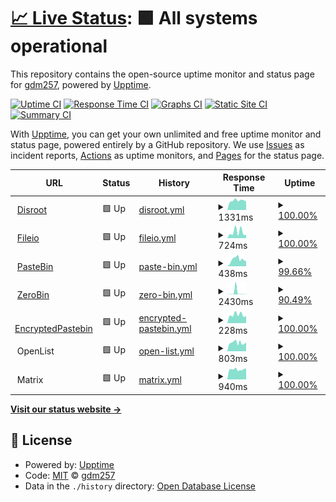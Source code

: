 # [📈 Live Status](https://gdm257.github.io/upptime): <!--live status--> **🟩 All systems operational**

This repository contains the open-source uptime monitor and status page for [gdm257](https://gdm257.github.io/upptime), powered by [Upptime](https://github.com/upptime/upptime).

[![Uptime CI](https://github.com/gdm257/upptime/workflows/Uptime%20CI/badge.svg)](https://github.com/gdm257/upptime/actions?query=workflow%3A%22Uptime+CI%22)
[![Response Time CI](https://github.com/gdm257/upptime/workflows/Response%20Time%20CI/badge.svg)](https://github.com/gdm257/upptime/actions?query=workflow%3A%22Response+Time+CI%22)
[![Graphs CI](https://github.com/gdm257/upptime/workflows/Graphs%20CI/badge.svg)](https://github.com/gdm257/upptime/actions?query=workflow%3A%22Graphs+CI%22)
[![Static Site CI](https://github.com/gdm257/upptime/workflows/Static%20Site%20CI/badge.svg)](https://github.com/gdm257/upptime/actions?query=workflow%3A%22Static+Site+CI%22)
[![Summary CI](https://github.com/gdm257/upptime/workflows/Summary%20CI/badge.svg)](https://github.com/gdm257/upptime/actions?query=workflow%3A%22Summary+CI%22)

With [Upptime](https://upptime.js.org), you can get your own unlimited and free uptime monitor and status page, powered entirely by a GitHub repository. We use [Issues](https://github.com/gdm257/upptime/issues) as incident reports, [Actions](https://github.com/gdm257/upptime/actions) as uptime monitors, and [Pages](https://gdm257.github.io/upptime) for the status page.

<!--start: status pages-->
<!-- This summary is generated by Upptime (https://github.com/upptime/upptime) -->
<!-- Do not edit this manually, your changes will be overwritten -->
<!-- prettier-ignore -->
| URL | Status | History | Response Time | Uptime |
| --- | ------ | ------- | ------------- | ------ |
| <img alt="" src="https://icons.duckduckgo.com/ip3/cloud.disroot.org.ico" height="13"> [Disroot](https://cloud.disroot.org) | 🟩 Up | [disroot.yml](https://github.com/gdm257/upptime/commits/HEAD/history/disroot.yml) | <details><summary><img alt="Response time graph" src="./graphs/disroot/response-time-week.png" height="20"> 1331ms</summary><br><a href="https://gdm257.github.io/upptime/history/disroot"><img alt="Response time 1325" src="https://img.shields.io/endpoint?url=https%3A%2F%2Fraw.githubusercontent.com%2Fgdm257%2Fupptime%2FHEAD%2Fapi%2Fdisroot%2Fresponse-time.json"></a><br><a href="https://gdm257.github.io/upptime/history/disroot"><img alt="24-hour response time 1214" src="https://img.shields.io/endpoint?url=https%3A%2F%2Fraw.githubusercontent.com%2Fgdm257%2Fupptime%2FHEAD%2Fapi%2Fdisroot%2Fresponse-time-day.json"></a><br><a href="https://gdm257.github.io/upptime/history/disroot"><img alt="7-day response time 1331" src="https://img.shields.io/endpoint?url=https%3A%2F%2Fraw.githubusercontent.com%2Fgdm257%2Fupptime%2FHEAD%2Fapi%2Fdisroot%2Fresponse-time-week.json"></a><br><a href="https://gdm257.github.io/upptime/history/disroot"><img alt="30-day response time 1379" src="https://img.shields.io/endpoint?url=https%3A%2F%2Fraw.githubusercontent.com%2Fgdm257%2Fupptime%2FHEAD%2Fapi%2Fdisroot%2Fresponse-time-month.json"></a><br><a href="https://gdm257.github.io/upptime/history/disroot"><img alt="1-year response time 1325" src="https://img.shields.io/endpoint?url=https%3A%2F%2Fraw.githubusercontent.com%2Fgdm257%2Fupptime%2FHEAD%2Fapi%2Fdisroot%2Fresponse-time-year.json"></a></details> | <details><summary><a href="https://gdm257.github.io/upptime/history/disroot">100.00%</a></summary><a href="https://gdm257.github.io/upptime/history/disroot"><img alt="All-time uptime 99.92%" src="https://img.shields.io/endpoint?url=https%3A%2F%2Fraw.githubusercontent.com%2Fgdm257%2Fupptime%2FHEAD%2Fapi%2Fdisroot%2Fuptime.json"></a><br><a href="https://gdm257.github.io/upptime/history/disroot"><img alt="24-hour uptime 100.00%" src="https://img.shields.io/endpoint?url=https%3A%2F%2Fraw.githubusercontent.com%2Fgdm257%2Fupptime%2FHEAD%2Fapi%2Fdisroot%2Fuptime-day.json"></a><br><a href="https://gdm257.github.io/upptime/history/disroot"><img alt="7-day uptime 100.00%" src="https://img.shields.io/endpoint?url=https%3A%2F%2Fraw.githubusercontent.com%2Fgdm257%2Fupptime%2FHEAD%2Fapi%2Fdisroot%2Fuptime-week.json"></a><br><a href="https://gdm257.github.io/upptime/history/disroot"><img alt="30-day uptime 99.84%" src="https://img.shields.io/endpoint?url=https%3A%2F%2Fraw.githubusercontent.com%2Fgdm257%2Fupptime%2FHEAD%2Fapi%2Fdisroot%2Fuptime-month.json"></a><br><a href="https://gdm257.github.io/upptime/history/disroot"><img alt="1-year uptime 99.92%" src="https://img.shields.io/endpoint?url=https%3A%2F%2Fraw.githubusercontent.com%2Fgdm257%2Fupptime%2FHEAD%2Fapi%2Fdisroot%2Fuptime-year.json"></a></details>
| <img alt="" src="https://icons.duckduckgo.com/ip3/file.io.ico" height="13"> [Fileio](https://file.io) | 🟩 Up | [fileio.yml](https://github.com/gdm257/upptime/commits/HEAD/history/fileio.yml) | <details><summary><img alt="Response time graph" src="./graphs/fileio/response-time-week.png" height="20"> 724ms</summary><br><a href="https://gdm257.github.io/upptime/history/fileio"><img alt="Response time 498" src="https://img.shields.io/endpoint?url=https%3A%2F%2Fraw.githubusercontent.com%2Fgdm257%2Fupptime%2FHEAD%2Fapi%2Ffileio%2Fresponse-time.json"></a><br><a href="https://gdm257.github.io/upptime/history/fileio"><img alt="24-hour response time 393" src="https://img.shields.io/endpoint?url=https%3A%2F%2Fraw.githubusercontent.com%2Fgdm257%2Fupptime%2FHEAD%2Fapi%2Ffileio%2Fresponse-time-day.json"></a><br><a href="https://gdm257.github.io/upptime/history/fileio"><img alt="7-day response time 724" src="https://img.shields.io/endpoint?url=https%3A%2F%2Fraw.githubusercontent.com%2Fgdm257%2Fupptime%2FHEAD%2Fapi%2Ffileio%2Fresponse-time-week.json"></a><br><a href="https://gdm257.github.io/upptime/history/fileio"><img alt="30-day response time 641" src="https://img.shields.io/endpoint?url=https%3A%2F%2Fraw.githubusercontent.com%2Fgdm257%2Fupptime%2FHEAD%2Fapi%2Ffileio%2Fresponse-time-month.json"></a><br><a href="https://gdm257.github.io/upptime/history/fileio"><img alt="1-year response time 498" src="https://img.shields.io/endpoint?url=https%3A%2F%2Fraw.githubusercontent.com%2Fgdm257%2Fupptime%2FHEAD%2Fapi%2Ffileio%2Fresponse-time-year.json"></a></details> | <details><summary><a href="https://gdm257.github.io/upptime/history/fileio">100.00%</a></summary><a href="https://gdm257.github.io/upptime/history/fileio"><img alt="All-time uptime 99.87%" src="https://img.shields.io/endpoint?url=https%3A%2F%2Fraw.githubusercontent.com%2Fgdm257%2Fupptime%2FHEAD%2Fapi%2Ffileio%2Fuptime.json"></a><br><a href="https://gdm257.github.io/upptime/history/fileio"><img alt="24-hour uptime 100.00%" src="https://img.shields.io/endpoint?url=https%3A%2F%2Fraw.githubusercontent.com%2Fgdm257%2Fupptime%2FHEAD%2Fapi%2Ffileio%2Fuptime-day.json"></a><br><a href="https://gdm257.github.io/upptime/history/fileio"><img alt="7-day uptime 100.00%" src="https://img.shields.io/endpoint?url=https%3A%2F%2Fraw.githubusercontent.com%2Fgdm257%2Fupptime%2FHEAD%2Fapi%2Ffileio%2Fuptime-week.json"></a><br><a href="https://gdm257.github.io/upptime/history/fileio"><img alt="30-day uptime 100.00%" src="https://img.shields.io/endpoint?url=https%3A%2F%2Fraw.githubusercontent.com%2Fgdm257%2Fupptime%2FHEAD%2Fapi%2Ffileio%2Fuptime-month.json"></a><br><a href="https://gdm257.github.io/upptime/history/fileio"><img alt="1-year uptime 99.87%" src="https://img.shields.io/endpoint?url=https%3A%2F%2Fraw.githubusercontent.com%2Fgdm257%2Fupptime%2FHEAD%2Fapi%2Ffileio%2Fuptime-year.json"></a></details>
| <img alt="" src="https://icons.duckduckgo.com/ip3/pastebin.com.ico" height="13"> [PasteBin](https://pastebin.com) | 🟩 Up | [paste-bin.yml](https://github.com/gdm257/upptime/commits/HEAD/history/paste-bin.yml) | <details><summary><img alt="Response time graph" src="./graphs/paste-bin/response-time-week.png" height="20"> 438ms</summary><br><a href="https://gdm257.github.io/upptime/history/paste-bin"><img alt="Response time 468" src="https://img.shields.io/endpoint?url=https%3A%2F%2Fraw.githubusercontent.com%2Fgdm257%2Fupptime%2FHEAD%2Fapi%2Fpaste-bin%2Fresponse-time.json"></a><br><a href="https://gdm257.github.io/upptime/history/paste-bin"><img alt="24-hour response time 352" src="https://img.shields.io/endpoint?url=https%3A%2F%2Fraw.githubusercontent.com%2Fgdm257%2Fupptime%2FHEAD%2Fapi%2Fpaste-bin%2Fresponse-time-day.json"></a><br><a href="https://gdm257.github.io/upptime/history/paste-bin"><img alt="7-day response time 438" src="https://img.shields.io/endpoint?url=https%3A%2F%2Fraw.githubusercontent.com%2Fgdm257%2Fupptime%2FHEAD%2Fapi%2Fpaste-bin%2Fresponse-time-week.json"></a><br><a href="https://gdm257.github.io/upptime/history/paste-bin"><img alt="30-day response time 393" src="https://img.shields.io/endpoint?url=https%3A%2F%2Fraw.githubusercontent.com%2Fgdm257%2Fupptime%2FHEAD%2Fapi%2Fpaste-bin%2Fresponse-time-month.json"></a><br><a href="https://gdm257.github.io/upptime/history/paste-bin"><img alt="1-year response time 468" src="https://img.shields.io/endpoint?url=https%3A%2F%2Fraw.githubusercontent.com%2Fgdm257%2Fupptime%2FHEAD%2Fapi%2Fpaste-bin%2Fresponse-time-year.json"></a></details> | <details><summary><a href="https://gdm257.github.io/upptime/history/paste-bin">99.66%</a></summary><a href="https://gdm257.github.io/upptime/history/paste-bin"><img alt="All-time uptime 99.31%" src="https://img.shields.io/endpoint?url=https%3A%2F%2Fraw.githubusercontent.com%2Fgdm257%2Fupptime%2FHEAD%2Fapi%2Fpaste-bin%2Fuptime.json"></a><br><a href="https://gdm257.github.io/upptime/history/paste-bin"><img alt="24-hour uptime 97.65%" src="https://img.shields.io/endpoint?url=https%3A%2F%2Fraw.githubusercontent.com%2Fgdm257%2Fupptime%2FHEAD%2Fapi%2Fpaste-bin%2Fuptime-day.json"></a><br><a href="https://gdm257.github.io/upptime/history/paste-bin"><img alt="7-day uptime 99.66%" src="https://img.shields.io/endpoint?url=https%3A%2F%2Fraw.githubusercontent.com%2Fgdm257%2Fupptime%2FHEAD%2Fapi%2Fpaste-bin%2Fuptime-week.json"></a><br><a href="https://gdm257.github.io/upptime/history/paste-bin"><img alt="30-day uptime 99.83%" src="https://img.shields.io/endpoint?url=https%3A%2F%2Fraw.githubusercontent.com%2Fgdm257%2Fupptime%2FHEAD%2Fapi%2Fpaste-bin%2Fuptime-month.json"></a><br><a href="https://gdm257.github.io/upptime/history/paste-bin"><img alt="1-year uptime 99.31%" src="https://img.shields.io/endpoint?url=https%3A%2F%2Fraw.githubusercontent.com%2Fgdm257%2Fupptime%2FHEAD%2Fapi%2Fpaste-bin%2Fuptime-year.json"></a></details>
| <img alt="" src="https://icons.duckduckgo.com/ip3/zerobin.net.ico" height="13"> [ZeroBin](https://zerobin.net) | 🟩 Up | [zero-bin.yml](https://github.com/gdm257/upptime/commits/HEAD/history/zero-bin.yml) | <details><summary><img alt="Response time graph" src="./graphs/zero-bin/response-time-week.png" height="20"> 2430ms</summary><br><a href="https://gdm257.github.io/upptime/history/zero-bin"><img alt="Response time 323" src="https://img.shields.io/endpoint?url=https%3A%2F%2Fraw.githubusercontent.com%2Fgdm257%2Fupptime%2FHEAD%2Fapi%2Fzero-bin%2Fresponse-time.json"></a><br><a href="https://gdm257.github.io/upptime/history/zero-bin"><img alt="24-hour response time 229" src="https://img.shields.io/endpoint?url=https%3A%2F%2Fraw.githubusercontent.com%2Fgdm257%2Fupptime%2FHEAD%2Fapi%2Fzero-bin%2Fresponse-time-day.json"></a><br><a href="https://gdm257.github.io/upptime/history/zero-bin"><img alt="7-day response time 2430" src="https://img.shields.io/endpoint?url=https%3A%2F%2Fraw.githubusercontent.com%2Fgdm257%2Fupptime%2FHEAD%2Fapi%2Fzero-bin%2Fresponse-time-week.json"></a><br><a href="https://gdm257.github.io/upptime/history/zero-bin"><img alt="30-day response time 899" src="https://img.shields.io/endpoint?url=https%3A%2F%2Fraw.githubusercontent.com%2Fgdm257%2Fupptime%2FHEAD%2Fapi%2Fzero-bin%2Fresponse-time-month.json"></a><br><a href="https://gdm257.github.io/upptime/history/zero-bin"><img alt="1-year response time 323" src="https://img.shields.io/endpoint?url=https%3A%2F%2Fraw.githubusercontent.com%2Fgdm257%2Fupptime%2FHEAD%2Fapi%2Fzero-bin%2Fresponse-time-year.json"></a></details> | <details><summary><a href="https://gdm257.github.io/upptime/history/zero-bin">90.49%</a></summary><a href="https://gdm257.github.io/upptime/history/zero-bin"><img alt="All-time uptime 99.81%" src="https://img.shields.io/endpoint?url=https%3A%2F%2Fraw.githubusercontent.com%2Fgdm257%2Fupptime%2FHEAD%2Fapi%2Fzero-bin%2Fuptime.json"></a><br><a href="https://gdm257.github.io/upptime/history/zero-bin"><img alt="24-hour uptime 100.00%" src="https://img.shields.io/endpoint?url=https%3A%2F%2Fraw.githubusercontent.com%2Fgdm257%2Fupptime%2FHEAD%2Fapi%2Fzero-bin%2Fuptime-day.json"></a><br><a href="https://gdm257.github.io/upptime/history/zero-bin"><img alt="7-day uptime 90.49%" src="https://img.shields.io/endpoint?url=https%3A%2F%2Fraw.githubusercontent.com%2Fgdm257%2Fupptime%2FHEAD%2Fapi%2Fzero-bin%2Fuptime-week.json"></a><br><a href="https://gdm257.github.io/upptime/history/zero-bin"><img alt="30-day uptime 97.77%" src="https://img.shields.io/endpoint?url=https%3A%2F%2Fraw.githubusercontent.com%2Fgdm257%2Fupptime%2FHEAD%2Fapi%2Fzero-bin%2Fuptime-month.json"></a><br><a href="https://gdm257.github.io/upptime/history/zero-bin"><img alt="1-year uptime 99.81%" src="https://img.shields.io/endpoint?url=https%3A%2F%2Fraw.githubusercontent.com%2Fgdm257%2Fupptime%2FHEAD%2Fapi%2Fzero-bin%2Fuptime-year.json"></a></details>
| <img alt="" src="https://icons.duckduckgo.com/ip3/defuse.ca.ico" height="13"> [EncryptedPastebin](https://defuse.ca/pastebin.htm) | 🟩 Up | [encrypted-pastebin.yml](https://github.com/gdm257/upptime/commits/HEAD/history/encrypted-pastebin.yml) | <details><summary><img alt="Response time graph" src="./graphs/encrypted-pastebin/response-time-week.png" height="20"> 228ms</summary><br><a href="https://gdm257.github.io/upptime/history/encrypted-pastebin"><img alt="Response time 235" src="https://img.shields.io/endpoint?url=https%3A%2F%2Fraw.githubusercontent.com%2Fgdm257%2Fupptime%2FHEAD%2Fapi%2Fencrypted-pastebin%2Fresponse-time.json"></a><br><a href="https://gdm257.github.io/upptime/history/encrypted-pastebin"><img alt="24-hour response time 196" src="https://img.shields.io/endpoint?url=https%3A%2F%2Fraw.githubusercontent.com%2Fgdm257%2Fupptime%2FHEAD%2Fapi%2Fencrypted-pastebin%2Fresponse-time-day.json"></a><br><a href="https://gdm257.github.io/upptime/history/encrypted-pastebin"><img alt="7-day response time 228" src="https://img.shields.io/endpoint?url=https%3A%2F%2Fraw.githubusercontent.com%2Fgdm257%2Fupptime%2FHEAD%2Fapi%2Fencrypted-pastebin%2Fresponse-time-week.json"></a><br><a href="https://gdm257.github.io/upptime/history/encrypted-pastebin"><img alt="30-day response time 258" src="https://img.shields.io/endpoint?url=https%3A%2F%2Fraw.githubusercontent.com%2Fgdm257%2Fupptime%2FHEAD%2Fapi%2Fencrypted-pastebin%2Fresponse-time-month.json"></a><br><a href="https://gdm257.github.io/upptime/history/encrypted-pastebin"><img alt="1-year response time 235" src="https://img.shields.io/endpoint?url=https%3A%2F%2Fraw.githubusercontent.com%2Fgdm257%2Fupptime%2FHEAD%2Fapi%2Fencrypted-pastebin%2Fresponse-time-year.json"></a></details> | <details><summary><a href="https://gdm257.github.io/upptime/history/encrypted-pastebin">100.00%</a></summary><a href="https://gdm257.github.io/upptime/history/encrypted-pastebin"><img alt="All-time uptime 99.98%" src="https://img.shields.io/endpoint?url=https%3A%2F%2Fraw.githubusercontent.com%2Fgdm257%2Fupptime%2FHEAD%2Fapi%2Fencrypted-pastebin%2Fuptime.json"></a><br><a href="https://gdm257.github.io/upptime/history/encrypted-pastebin"><img alt="24-hour uptime 100.00%" src="https://img.shields.io/endpoint?url=https%3A%2F%2Fraw.githubusercontent.com%2Fgdm257%2Fupptime%2FHEAD%2Fapi%2Fencrypted-pastebin%2Fuptime-day.json"></a><br><a href="https://gdm257.github.io/upptime/history/encrypted-pastebin"><img alt="7-day uptime 100.00%" src="https://img.shields.io/endpoint?url=https%3A%2F%2Fraw.githubusercontent.com%2Fgdm257%2Fupptime%2FHEAD%2Fapi%2Fencrypted-pastebin%2Fuptime-week.json"></a><br><a href="https://gdm257.github.io/upptime/history/encrypted-pastebin"><img alt="30-day uptime 100.00%" src="https://img.shields.io/endpoint?url=https%3A%2F%2Fraw.githubusercontent.com%2Fgdm257%2Fupptime%2FHEAD%2Fapi%2Fencrypted-pastebin%2Fuptime-month.json"></a><br><a href="https://gdm257.github.io/upptime/history/encrypted-pastebin"><img alt="1-year uptime 99.98%" src="https://img.shields.io/endpoint?url=https%3A%2F%2Fraw.githubusercontent.com%2Fgdm257%2Fupptime%2FHEAD%2Fapi%2Fencrypted-pastebin%2Fuptime-year.json"></a></details>
| <img alt="" src="https://icons.duckduckgo.com/ip3/null.ico" height="13"> OpenList | 🟩 Up | [open-list.yml](https://github.com/gdm257/upptime/commits/HEAD/history/open-list.yml) | <details><summary><img alt="Response time graph" src="./graphs/open-list/response-time-week.png" height="20"> 803ms</summary><br><a href="https://gdm257.github.io/upptime/history/open-list"><img alt="Response time 1080" src="https://img.shields.io/endpoint?url=https%3A%2F%2Fraw.githubusercontent.com%2Fgdm257%2Fupptime%2FHEAD%2Fapi%2Fopen-list%2Fresponse-time.json"></a><br><a href="https://gdm257.github.io/upptime/history/open-list"><img alt="24-hour response time 830" src="https://img.shields.io/endpoint?url=https%3A%2F%2Fraw.githubusercontent.com%2Fgdm257%2Fupptime%2FHEAD%2Fapi%2Fopen-list%2Fresponse-time-day.json"></a><br><a href="https://gdm257.github.io/upptime/history/open-list"><img alt="7-day response time 803" src="https://img.shields.io/endpoint?url=https%3A%2F%2Fraw.githubusercontent.com%2Fgdm257%2Fupptime%2FHEAD%2Fapi%2Fopen-list%2Fresponse-time-week.json"></a><br><a href="https://gdm257.github.io/upptime/history/open-list"><img alt="30-day response time 1346" src="https://img.shields.io/endpoint?url=https%3A%2F%2Fraw.githubusercontent.com%2Fgdm257%2Fupptime%2FHEAD%2Fapi%2Fopen-list%2Fresponse-time-month.json"></a><br><a href="https://gdm257.github.io/upptime/history/open-list"><img alt="1-year response time 1080" src="https://img.shields.io/endpoint?url=https%3A%2F%2Fraw.githubusercontent.com%2Fgdm257%2Fupptime%2FHEAD%2Fapi%2Fopen-list%2Fresponse-time-year.json"></a></details> | <details><summary><a href="https://gdm257.github.io/upptime/history/open-list">100.00%</a></summary><a href="https://gdm257.github.io/upptime/history/open-list"><img alt="All-time uptime 96.79%" src="https://img.shields.io/endpoint?url=https%3A%2F%2Fraw.githubusercontent.com%2Fgdm257%2Fupptime%2FHEAD%2Fapi%2Fopen-list%2Fuptime.json"></a><br><a href="https://gdm257.github.io/upptime/history/open-list"><img alt="24-hour uptime 100.00%" src="https://img.shields.io/endpoint?url=https%3A%2F%2Fraw.githubusercontent.com%2Fgdm257%2Fupptime%2FHEAD%2Fapi%2Fopen-list%2Fuptime-day.json"></a><br><a href="https://gdm257.github.io/upptime/history/open-list"><img alt="7-day uptime 100.00%" src="https://img.shields.io/endpoint?url=https%3A%2F%2Fraw.githubusercontent.com%2Fgdm257%2Fupptime%2FHEAD%2Fapi%2Fopen-list%2Fuptime-week.json"></a><br><a href="https://gdm257.github.io/upptime/history/open-list"><img alt="30-day uptime 96.87%" src="https://img.shields.io/endpoint?url=https%3A%2F%2Fraw.githubusercontent.com%2Fgdm257%2Fupptime%2FHEAD%2Fapi%2Fopen-list%2Fuptime-month.json"></a><br><a href="https://gdm257.github.io/upptime/history/open-list"><img alt="1-year uptime 96.79%" src="https://img.shields.io/endpoint?url=https%3A%2F%2Fraw.githubusercontent.com%2Fgdm257%2Fupptime%2FHEAD%2Fapi%2Fopen-list%2Fuptime-year.json"></a></details>
| <img alt="" src="https://icons.duckduckgo.com/ip3/null.ico" height="13"> Matrix | 🟩 Up | [matrix.yml](https://github.com/gdm257/upptime/commits/HEAD/history/matrix.yml) | <details><summary><img alt="Response time graph" src="./graphs/matrix/response-time-week.png" height="20"> 940ms</summary><br><a href="https://gdm257.github.io/upptime/history/matrix"><img alt="Response time 1797" src="https://img.shields.io/endpoint?url=https%3A%2F%2Fraw.githubusercontent.com%2Fgdm257%2Fupptime%2FHEAD%2Fapi%2Fmatrix%2Fresponse-time.json"></a><br><a href="https://gdm257.github.io/upptime/history/matrix"><img alt="24-hour response time 1025" src="https://img.shields.io/endpoint?url=https%3A%2F%2Fraw.githubusercontent.com%2Fgdm257%2Fupptime%2FHEAD%2Fapi%2Fmatrix%2Fresponse-time-day.json"></a><br><a href="https://gdm257.github.io/upptime/history/matrix"><img alt="7-day response time 940" src="https://img.shields.io/endpoint?url=https%3A%2F%2Fraw.githubusercontent.com%2Fgdm257%2Fupptime%2FHEAD%2Fapi%2Fmatrix%2Fresponse-time-week.json"></a><br><a href="https://gdm257.github.io/upptime/history/matrix"><img alt="30-day response time 1601" src="https://img.shields.io/endpoint?url=https%3A%2F%2Fraw.githubusercontent.com%2Fgdm257%2Fupptime%2FHEAD%2Fapi%2Fmatrix%2Fresponse-time-month.json"></a><br><a href="https://gdm257.github.io/upptime/history/matrix"><img alt="1-year response time 1908" src="https://img.shields.io/endpoint?url=https%3A%2F%2Fraw.githubusercontent.com%2Fgdm257%2Fupptime%2FHEAD%2Fapi%2Fmatrix%2Fresponse-time-year.json"></a></details> | <details><summary><a href="https://gdm257.github.io/upptime/history/matrix">100.00%</a></summary><a href="https://gdm257.github.io/upptime/history/matrix"><img alt="All-time uptime 92.35%" src="https://img.shields.io/endpoint?url=https%3A%2F%2Fraw.githubusercontent.com%2Fgdm257%2Fupptime%2FHEAD%2Fapi%2Fmatrix%2Fuptime.json"></a><br><a href="https://gdm257.github.io/upptime/history/matrix"><img alt="24-hour uptime 100.00%" src="https://img.shields.io/endpoint?url=https%3A%2F%2Fraw.githubusercontent.com%2Fgdm257%2Fupptime%2FHEAD%2Fapi%2Fmatrix%2Fuptime-day.json"></a><br><a href="https://gdm257.github.io/upptime/history/matrix"><img alt="7-day uptime 100.00%" src="https://img.shields.io/endpoint?url=https%3A%2F%2Fraw.githubusercontent.com%2Fgdm257%2Fupptime%2FHEAD%2Fapi%2Fmatrix%2Fuptime-week.json"></a><br><a href="https://gdm257.github.io/upptime/history/matrix"><img alt="30-day uptime 96.98%" src="https://img.shields.io/endpoint?url=https%3A%2F%2Fraw.githubusercontent.com%2Fgdm257%2Fupptime%2FHEAD%2Fapi%2Fmatrix%2Fuptime-month.json"></a><br><a href="https://gdm257.github.io/upptime/history/matrix"><img alt="1-year uptime 91.82%" src="https://img.shields.io/endpoint?url=https%3A%2F%2Fraw.githubusercontent.com%2Fgdm257%2Fupptime%2FHEAD%2Fapi%2Fmatrix%2Fuptime-year.json"></a></details>

<!--end: status pages-->

[**Visit our status website →**](https://gdm257.github.io/upptime)

## 📄 License

- Powered by: [Upptime](https://github.com/upptime/upptime)
- Code: [MIT](./LICENSE) © [gdm257](https://gdm257.github.io/upptime)
- Data in the `./history` directory: [Open Database License](https://opendatacommons.org/licenses/odbl/1-0/)
